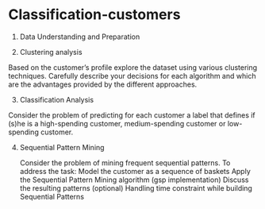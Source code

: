# Classification-customers

1) Data Understanding and Preparation

2) Clustering analysis

Based on the customer’s profile explore the dataset using various clustering techniques. Carefully describe your decisions for each algorithm and which are the advantages provided by the different approaches.

   

3) Classification Analysis

Consider the problem of predicting for each customer a label that defines if (s)he is a high-spending customer, medium-spending customer or low-spending customer.

4) Sequential Pattern Mining

    Consider the problem of mining frequent sequential patterns. To address the task:
        Model the customer as a sequence of baskets
        Apply the Sequential Pattern Mining algorithm (gsp implementation)
        Discuss the resulting patterns
    (optional) Handling time constraint while building Sequential Patterns
